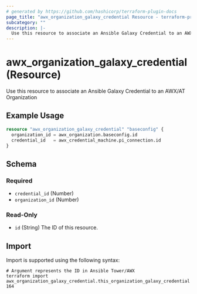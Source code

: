 ```yaml
---
# generated by https://github.com/hashicorp/terraform-plugin-docs
page_title: "awx_organization_galaxy_credential Resource - terraform-provider-awx"
subcategory: ""
description: |-
  Use this resource to associate an Ansible Galaxy Credential to an AWX/AT Organization
---
```


# awx_organization_galaxy_credential (Resource)

Use this resource to associate an Ansible Galaxy Credential to an AWX/AT Organization

## Example Usage

```terraform
resource "awx_organization_galaxy_credential" "baseconfig" {
  organization_id = awx_organization.baseconfig.id
  credential_id   = awx_credential_machine.pi_connection.id
}
```

<!-- schema generated by tfplugindocs -->
## Schema

### Required

- `credential_id` (Number)
- `organization_id` (Number)

### Read-Only

- `id` (String) The ID of this resource.

## Import

Import is supported using the following syntax:

```shell
# Argument represents the ID in Ansible Tower/AWX
terraform import awx_organization_galaxy_credential.this_organization_galaxy_credential 164
```
